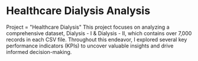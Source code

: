 # Healthcare Dialysis Analysis
Project = "Healthcare Dialysis" This project focuses on analyzing a comprehensive dataset, Dialysis - I & Dialysis - II, which contains over 7,000 records in each CSV file. Throughout this endeavor, I explored several key performance indicators (KPIs) to uncover valuable insights and drive informed decision-making.
